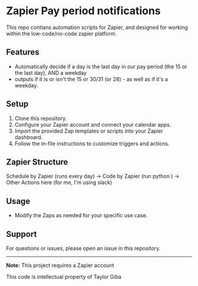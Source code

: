 # Zapier Pay period notifications 

This repo contians automation scripts for Zapier, and designed for working within the low-code/no-code zapier platform. 

## Features

- Automatically decide if a day is the last day in our pay period (the 15 or the last day), AND a weekday 
- outputs if it is or isn't the 15 or 30/31 (or 28) - as well as if it's a weekday. 

## Setup

1. Clone this repository.
2. Configure your Zapier account and connect your calendar apps.
3. Import the provided Zap templates or scripts into your Zapier dashboard.
4. Follow the in-file instructions to customize triggers and actions.

## Zapier Structure 

Schedule by Zapier (runs every day) -> Code by Zapier (run python ) -> Other Actions here (for me, I'm using slack)


## Usage

- Modify the Zaps as needed for your specific use case.

## Support

For questions or issues, please open an issue in this repository.

---

**Note:** This project requires a Zapier account 

This code is intellectual property of Taylor Giba
